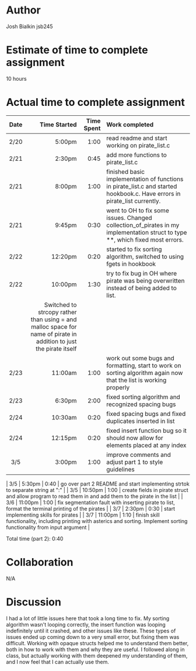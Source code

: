 # Author
Josh Bialkin 
jsb245

# Estimate of time to complete assignment
10 hours

# Actual time to complete assignment
| Date | Time Started | Time Spent | Work completed |
| :--: | -----------: | ---------: | :------------- |
| 2/20 |       5:00pm |       1:00 | read readme and start working on pirate_list.c |
| 2/21 |       2:30pm |       0:45 | add more functions to pirate_list.c |
| 2/21 |       8:00pm |       1:00 | finished basic implementation of functions in pirate_list.c and started hookbook.c. Have errors in pirate_list currently. |
| 2/21 |       9:45pm |       0:30 | went to OH to fix some issues. Changed collection_of_pirates in my implementation struct to type **, which fixed most errors. |
| 2/22 |      12:20pm |       0:20 | started to fix sorting algorithm, switched to using fgets in hookbook |
| 2/22 |      10:00pm |       1:30 | try to fix bug in OH where pirate was being overwritten instead of being added to list. 
                                   | Switched to strcopy rather than using = and malloc space for name of pirate in addition to just the pirate itself |
| 2/23 |      11:00am |       1:00 | work out some bugs and formatting, start to work on sorting algorithm again now that the list is working properly |
| 2/23 |       6:30pm |       2:00 | fixed sorting algorithm and recognized spacing bugs |
| 2/24 |      10:30am |       0:20 | fixed spacing bugs and fixed duplicates inserted in list |
| 2/24 |      12:15pm |       0:20 | fixed insert function bug so it should now allow for elements placed at any index |
| 3/5  |       3:00pm |       1:00 | improve comments and adjust part 1 to style guidelines |

| 3/5  |       5:30pm |       0:40 | go over part 2 README and start implementing strtok to separate string at ":" |
| 3/5  |      10:50pm |       1:00 | create fields in pirate struct and allow program to read them in and add them to the pirate in the list |
| 3/6  |      11:00pm |       1:00 | fix segmentation fault with inserting pirate to list, format the terminal printing of the pirates |
| 3/7  |       2:30pm |       0:30 | start implementing skills for pirates |
| 3/7  |      11:00pm |       1:10 | finish skill functionality, including printing with asterics and sorting. Implement sorting functionality from input argument |

Total time (part 2): 0:40

# Collaboration
N/A

# Discussion
I had a lot of little issues here that took a long time to fix. My sorting algorithm wasn't looping correctly, the insert function was looping indefinitely until it crashed, and other issues like these. These types
of issues ended up coming down to a very small error, but fixing them was difficult. Working with opaque structs helped me to understand them better, both in how to work with them and why they are useful. I followed
along in class, but actually working with them deepened my understanding of them, and I now feel that I can actually use them.